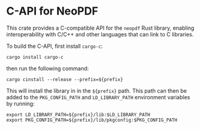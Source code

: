 # C-API for NeoPDF

This crate provides a C-compatible API for the `neopdf` Rust library,
enabling interoperability with C/C++ and other languages that can
link to C libraries.

To build the C-API, first install `cargo-c`:

```
cargo install cargo-c
```

then run the following command:

```
cargo cinstall --release --prefix=${prefix}
```

This will install the library in in the `${prefix}` path. This path
can then be added to the `PKG_CONFIG_PATH` and `LD_LIBRARY_PATH`
environment variables by running:

```
export LD_LIBRARY_PATH=${prefix}/lib:$LD_LIBRARY_PATH
export PKG_CONFIG_PATH=${prefix}/lib/pkgconfig:$PKG_CONFIG_PATH
```
